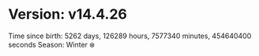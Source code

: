 # Version: v14.4.26
Time since birth: 5262 days, 126289 hours, 7577340 minutes, 454640400 seconds
Season: Winter ❄️
